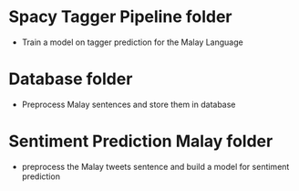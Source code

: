 # Spacy Tagger Pipeline folder
- Train a model on tagger prediction for the Malay Language

# Database folder
- Preprocess Malay sentences and store them in database

# Sentiment Prediction Malay folder
- preprocess the Malay tweets sentence and build a model for sentiment prediction

